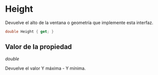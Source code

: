 # Height

Devuelve el alto de la ventana o geometría que implemente esta interfaz.

```csharp
double Height { get; }
```

## Valor de la propiedad

_double_

Devuelve el valor Y máxima - Y mínima.

